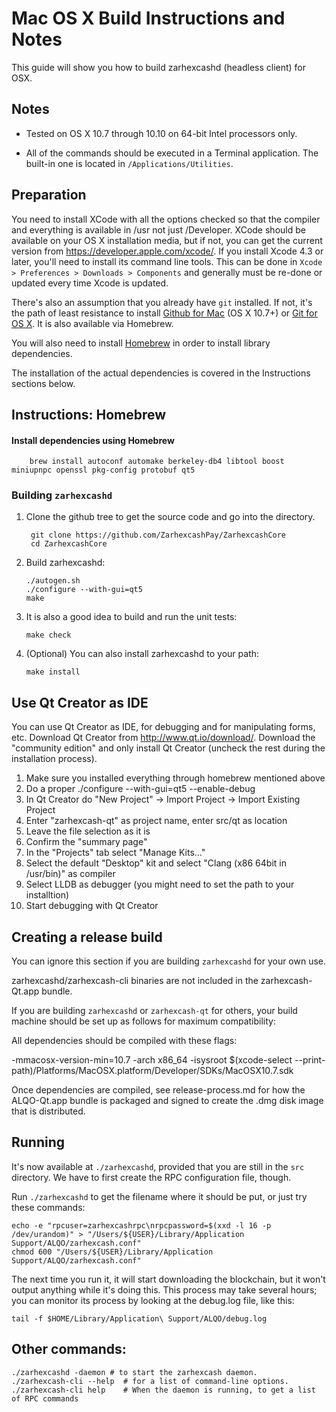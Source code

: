 Mac OS X Build Instructions and Notes
====================================
This guide will show you how to build zarhexcashd (headless client) for OSX.

Notes
-----

* Tested on OS X 10.7 through 10.10 on 64-bit Intel processors only.

* All of the commands should be executed in a Terminal application. The
built-in one is located in `/Applications/Utilities`.

Preparation
-----------

You need to install XCode with all the options checked so that the compiler
and everything is available in /usr not just /Developer. XCode should be
available on your OS X installation media, but if not, you can get the
current version from https://developer.apple.com/xcode/. If you install
Xcode 4.3 or later, you'll need to install its command line tools. This can
be done in `Xcode > Preferences > Downloads > Components` and generally must
be re-done or updated every time Xcode is updated.

There's also an assumption that you already have `git` installed. If
not, it's the path of least resistance to install [Github for Mac](https://mac.github.com/)
(OS X 10.7+) or
[Git for OS X](https://code.google.com/p/git-osx-installer/). It is also
available via Homebrew.

You will also need to install [Homebrew](http://brew.sh) in order to install library
dependencies.

The installation of the actual dependencies is covered in the Instructions
sections below.

Instructions: Homebrew
----------------------

#### Install dependencies using Homebrew

        brew install autoconf automake berkeley-db4 libtool boost miniupnpc openssl pkg-config protobuf qt5

### Building `zarhexcashd`

1. Clone the github tree to get the source code and go into the directory.

        git clone https://github.com/ZarhexcashPay/ZarhexcashCore
        cd ZarhexcashCore

2.  Build zarhexcashd:

        ./autogen.sh
        ./configure --with-gui=qt5
        make

3.  It is also a good idea to build and run the unit tests:

        make check

4.  (Optional) You can also install zarhexcashd to your path:

        make install

Use Qt Creator as IDE
------------------------
You can use Qt Creator as IDE, for debugging and for manipulating forms, etc.
Download Qt Creator from http://www.qt.io/download/. Download the "community edition" and only install Qt Creator (uncheck the rest during the installation process).

1. Make sure you installed everything through homebrew mentioned above
2. Do a proper ./configure --with-gui=qt5 --enable-debug
3. In Qt Creator do "New Project" -> Import Project -> Import Existing Project
4. Enter "zarhexcash-qt" as project name, enter src/qt as location
5. Leave the file selection as it is
6. Confirm the "summary page"
7. In the "Projects" tab select "Manage Kits..."
8. Select the default "Desktop" kit and select "Clang (x86 64bit in /usr/bin)" as compiler
9. Select LLDB as debugger (you might need to set the path to your installtion)
10. Start debugging with Qt Creator

Creating a release build
------------------------
You can ignore this section if you are building `zarhexcashd` for your own use.

zarhexcashd/zarhexcash-cli binaries are not included in the zarhexcash-Qt.app bundle.

If you are building `zarhexcashd` or `zarhexcash-qt` for others, your build machine should be set up
as follows for maximum compatibility:

All dependencies should be compiled with these flags:

 -mmacosx-version-min=10.7
 -arch x86_64
 -isysroot $(xcode-select --print-path)/Platforms/MacOSX.platform/Developer/SDKs/MacOSX10.7.sdk

Once dependencies are compiled, see release-process.md for how the ALQO-Qt.app
bundle is packaged and signed to create the .dmg disk image that is distributed.

Running
-------

It's now available at `./zarhexcashd`, provided that you are still in the `src`
directory. We have to first create the RPC configuration file, though.

Run `./zarhexcashd` to get the filename where it should be put, or just try these
commands:

    echo -e "rpcuser=zarhexcashrpc\nrpcpassword=$(xxd -l 16 -p /dev/urandom)" > "/Users/${USER}/Library/Application Support/ALQO/zarhexcash.conf"
    chmod 600 "/Users/${USER}/Library/Application Support/ALQO/zarhexcash.conf"

The next time you run it, it will start downloading the blockchain, but it won't
output anything while it's doing this. This process may take several hours;
you can monitor its process by looking at the debug.log file, like this:

    tail -f $HOME/Library/Application\ Support/ALQO/debug.log

Other commands:
-------

    ./zarhexcashd -daemon # to start the zarhexcash daemon.
    ./zarhexcash-cli --help  # for a list of command-line options.
    ./zarhexcash-cli help    # When the daemon is running, to get a list of RPC commands
